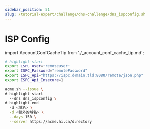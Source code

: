 ```yaml
---
sidebar_position: 51
slug: /tutorial-expert/challenge/dns-challenge/dns_ispconfig.sh
---
```



# ISP Config



import AccountConfCacheTip from './_account_conf_cache_tip.md';

<AccountConfCacheTip />

```bash
# highlight-start
export ISPC_User="remoteUser"
export ISPC_Password="remotePassword"
export ISPC_Api="https://ispc.domain.tld:8080/remote/json.php"
export ISPC_Api_Insecure=1

acme.sh --issue \
# highlight-start
  --dns dns_ispconfig \
# highlight-end
  -d <域名> \
  -d <额外的域名> \
  --days 150 \
  --server https://acme.hi.cn/directory
```